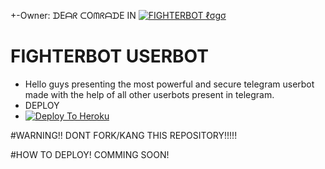 +-Owner: ᗪEᗩᖇ ᑕOᗰᖇᗩᗪE IN 
[![FIGHTERBOT ℓσgσ](https://telegra.ph/file/3bc2b89fd6fe407ebcaeb.jpg)](https://t.me/fighterbot_support)

# FIGHTERBOT USERBOT
* Hello guys presenting the most powerful and secure telegram userbot made with the help of all other userbots present in telegram.
* DEPLOY
* [![Deploy To Heroku](https://www.herokucdn.com/deploy/button.svg)](https://dashboard.heroku.com/new?template=https%3A%2F%2Fgithub.com%2FComradeDear%2FFIGHTERBOT)
 


#WARNING!!
DONT FORK/KANG THIS REPOSITORY!!!!!


#HOW TO DEPLOY!
COMMING SOON!


